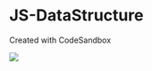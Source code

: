 # JS-DataStructure

Created with CodeSandbox

![](https://static.javatpoint.com/ds/images/ds-introduction.png)
